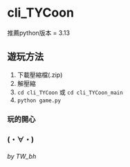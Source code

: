 # cli_TYCoon

推薦python版本 = 3.13

## 遊玩方法
1. 下載壓縮檔(.zip)
2. 解壓縮
3. `cd cli_TYCoon` 或 `cd cli_TYCoon_main`
4. `python game.py`

### 玩的開心
### (⁠・⁠∀⁠・⁠)

###### by TW_bh
